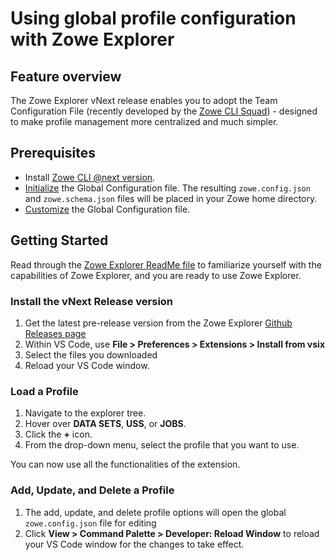 # Using global profile configuration with Zowe Explorer

## Feature overview

The Zowe Explorer vNext release enables you to adopt the Team Configuration File (recently developed by the [Zowe CLI Squad](https://github.com/zowe/zowe-cli/blob/next/docs/Early%20Access%20-%20Using%20Global%20Profile%20Configuration.md)) - designed to make profile management more centralized and much simpler.

## Prerequisites

- Install [Zowe CLI @next version](https://github.com/zowe/zowe-cli/blob/next/docs/Early%20Access%20-%20Using%20Global%20Profile%20Configuration.md#installing-next-version).
- [Initialize](https://github.com/zowe/zowe-cli/blob/next/docs/Early%20Access%20-%20Using%20Global%20Profile%20Configuration.md#initializing-global-configuration) the Global Configuration file. The resulting `zowe.config.json` and `zowe.schema.json` files will be placed in your Zowe home directory.
- [Customize](https://github.com/zowe/zowe-cli/blob/next/docs/Early%20Access%20-%20Using%20Global%20Profile%20Configuration.md#editing-configuration) the Global Configuration file.

## Getting Started

Read through the [Zowe Explorer ReadMe file](https://github.com/zowe/vscode-extension-for-zowe/blob/master/packages/zowe-explorer/README.md) to familiarize yourself with the capabilities of Zowe Explorer, and you are ready to use Zowe Explorer.

### Install the vNext Release version

1. Get the latest pre-release version from the Zowe Explorer [Github Releases page](https://github.com/zowe/vscode-extension-for-zowe/releases)
2. Within VS Code, use **File > Preferences > Extensions > Install from vsix**
3. Select the files you downloaded
4. Reload your VS Code window.

### Load a Profile

1. Navigate to the explorer tree.
2. Hover over **DATA SETS**, **USS**, or **JOBS**.
3. Click the **+** icon.
4. From the drop-down menu, select the profile that you want to use.

You can now use all the functionalities of the extension.

### Add, Update, and Delete a Profile

1. The add, update, and delete profile options will open the global `zowe.config.json` file for editing
2. Click **View > Command Palette > Developer: Reload Window** to reload your VS Code window for the changes to take effect.
